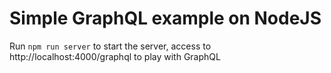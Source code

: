 # Simple GraphQL example on NodeJS

Run `npm run server` to start the server, access to http://localhost:4000/graphql to play with GraphQL
